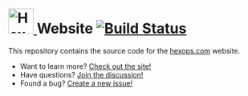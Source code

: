 <h1>
  <a href="https://hexops.com">
    <img alt="HexOps" src="https://raw.githubusercontent.com/hexops/hexops.com/master/media/png/square_logo.png" height="50px" />
  </a>
  Website
  <a href="https://circleci.com/gh/hexops/website">
    <img alt="Build Status" src="https://circleci.com/gh/fiz3d/fiz.svg?&style=shield" />
  </a>
</h1>

This repository contains the source code for the [hexops.com](https://hexops.com) website.

  - Want to learn more? [Check out the site!](https://hexops.com)
  - Have questions? [Join the discussion!](https://hexops.com/slack)
  - Found a bug? [Create a new issue!](https://github.com/hexops/website/issues/new)
